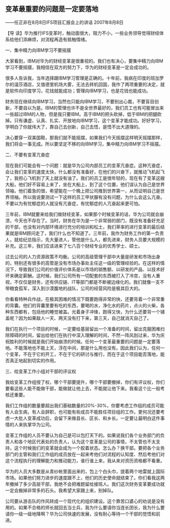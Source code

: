 ## 变革最重要的问题是一定要落地

——任正非在8月8日IFS项目汇报会上的讲话
2007年8月8日



【导  读】华为推行IFS变革时，触动面很大，阻力不小，一些业务领导觉得财经体系给他们添麻烦，对流程再造有抵触情绪。



一、集中精力向IBM学习不要摇摆

大家看到，IBM对华为的财经变革是很重视的。我们也有决心，要集中精力向IBM学习不要摇摆，我相信在双方的努力下，华为的财经变革是一定会成功的。

很多人告诉我，当年选择跟IBM学习管理是正确的。十年前，我病在印度的班加罗尔的温莎酒店，又值德里机场大雾，无法去转机回国，我作了两项重要的决定，就是软件向印度学习，花钱就能成功；管理向IBM学习，也是花钱也能成功。

财务现在继续向IBM学习，当然也只能向IBM学习，不要别出心裁，不要盲目创新，不要自以为是。IBM的管理也许不是全世界最好的，我们员工也有可能冒出来一些超过IBM的人物，但是我只要IBM。高于IBM的把头砍掉，低于IBM的把腿砍掉。只有谦虚、认真、扎实、开放地向IBM学习，这个变革才能成功。好好学习，学明白了你就伟大了，靠自己去创新，自己去悟，是悟不出大道理的。

决心要穿一双美国鞋，那我们就不能摇摆，如果我们今天摇摆这样明天摇摆那样，我们将会一事无成。所以要坚定不移的向IBM学习，集中精力向IBM学习不摇摆。

二、不要有变革亢奋症

现在我们可能会有一个问题：就是华为公司内部员工的变革亢奋症。这种亢奋症，会让我们变革的速度太快，什么都没有准备好，在他们的兴奋下，就推动飞机起飞了，我担心飞机到了天上就没有油了。我们的员工是很年轻的，现在有了变革这艘大船，他们好不容易上来了，坐在大船上，到了这个位置，他们误认为自己是世界领袖，他们着急的很，希望能在一个晚上把公司推到世界第一，从而证明自己是世界领袖。所以我说要测试一下这样的员工甲状腺有没有问题，为什么会这么亢奋。不要以为有忧郁症的人就没有亢奋症，有忧郁症的人亢奋起来更可怕。

三年前，IBM就要来给我们做财经变革，如果那个时候变革的话，华为公司就会崩溃，今天也不存在了。当时，财务在华为是一个非常弱的部门，既没有准备好充足的干部，也没有对内部环境进行充分的培训和松土，我们草率的进行变革的最后结果就是IBM顾问走了，我们什么也不知道了。三年前，我作为财务工作的第一负责人，就给纪总指示，先大量进人，管他是什么人，都先进来，财务人员要大规模的补充。这三年，我们应该进来了七八百个财经专业的优秀学士、硕士。

过去公司的人力资源政策不均衡。公司的高级管理干部中大量是研发和市场出身的，特别还有很多的高管是没有市场办事处主任这一级的管理经验的。在这样的情况下，导致我们公司的价值评价体系是以市场的销售额、以研发的产品、以技术好坏来确定薪酬。这时候，我们公司所有一切配套的东西被打入了冷宫，没有人重视，不仅仅是财务，还有供应链、IT等部门都是不断被边缘化的。我们就像一支不带粮食孤军，深入到沙漠腹地的战队，公司的经营风险是极其巨大的。

你看看特种兵作战，在极其困难的情况下既要跑得非常的快，还要背着一个非常重的背囊。他们的背囊里要有吃的东西，要喝的水，净化水的药片，点火的火柴，各种东西都有，包括他的睡觉被盖。光着身子冲锋，跑得又快，为什么还要背一个铺盖呢？因为如果敌人一天、两天没有打下来，第三天，自己就消灭自己了。

我们在执行一个项目的时候，一定要给基层留出一个准备的时间，留出克服困难扫除障碍的时间，留出给他们在执行中深入理解的时间，不然一阵风刮过来，华为庆祝胜利的时候就是我们开始崩溃的时候。任何一个变革最重要的问题是一定要落地。不能落地也不能上天，浮在中间，那是什么用也没有。因此我们认为，任何一个变革，不在于它的开工，不在于它的研讨与推行，而在于这个项目能否落地，能否真正地起到切实的作用。

三、给变革工作小组对干部的评议权

我给变革工作组授了权，哪个干部要提升，哪个干部要撤掉，你们有评议权，你们要看这些人能不能做干部，能做就让他上去，不能就让他下来。我看这个比一般考核还重要。

我们工作组的数量要超出我们基础数量的20%-30%，你要考虑工作组的成员可能有人会生病，有人会辞职，也可能有些成员不能胜任项目组的工作。更何况还要考虑一大批人变革成功后，会留下来做县长、区长、和乡长。一定要让最明白这件事情的人来执掌华为公司。

变革工作组的人员不要认为自己是可以包打天下的。如果说我们各个业务部门的负责人和各个地区代表处的负责人，认为这个变革是公司的事情，不太管也不太支持，这个时候我们的变革就会成为一个胶着状态。怎么办？换干部。要把各个业务部门的主管和我们工作组的成员放在一起来考他们对流程的认知度、然后考他们对这个流程执行的理解能力和推动能力，谁行谁上来，我从来对资历资格都不看重。

华为的人员大多数是从青纱帐里面出来的，包上个白头巾，提着两个地雷就上国际市场。如果他们努力进步的速度跟不上，他们的历史使命就结束了。你们看我这两年撤掉了多少高层干部，我绝不会把难题留给接班人。我们这次财务变革要成功就一定会搬掉非常多的石头。我希望大家跟上来，别掉队。

公司要从游击队的作风转成一个现代化的组织建设。这个靠苦口婆心的劝说是没有用的。如果不合格的师长就回去当士兵，我为什么要请你当连长团长，我为什么要请你一级一级地降啊？华为公司快速的发展，没有耐心等待一个干部的觉悟和前进。
